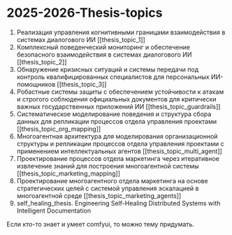 # 2025-2026-Thesis-topics
1. Реализация управления когнитивными границами взаимодействия в системах диалогового ИИ  [[thesis_topic_1]]
2. Комплексный поведенческий мониторинг и обеспечение безопасного взаимодействия в системах диалогового ИИ [[thesis_topic_2]]
3. Обнаружение кризисных ситуаций и системы передачи под контроль квалифицированных специалистов для персональных ИИ-помощников [[thesis_topic_3]]
4. Робастные системы защиты с обеспечением устойчивости к атакам и строгого соблюдения официальных документов для критически важных государственных приложений ИИ [[thesis_topic_guardrails]]
5. Систематическое моделирование поведения и структура сбора данных для репликации процессов отдела управления проектами [[thesis_topic_org_mapping]]
6. Многоагентная архитектура для моделирования организационной структуры и репликации процессов отдела управления проектами с применением интеллектуальных агентов [[thesis_topic_multi_agent]]
7. Проектирование процессов отдела маркетинга через итеративное извлечение знаний для построения многоагентной системы [[thesis_topic_marketing_mapping]]
8. Проектирование многоагентного отдела маркетинга на основе стратегических целей с системой управления эскалацией в многоагентной среде [[thesis_topic_marketing_agents]]
9. self_healing_thesis. Engineering Self-Healing Distributed Systems with Intelligent Documentation
   


Если кто-то знает и умеет comfyui, то можно тему придумать.

